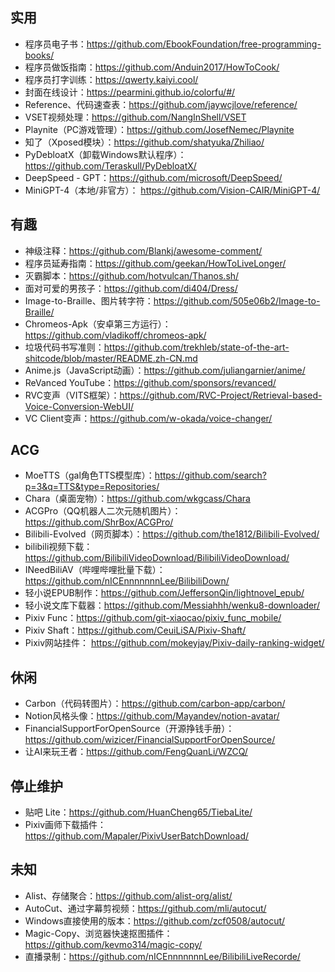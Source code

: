 ## 实用
+ 程序员电子书：https://github.com/EbookFoundation/free-programming-books/
+ 程序员做饭指南：https://github.com/Anduin2017/HowToCook/
+ 程序员打字训练：https://qwerty.kaiyi.cool/
+ 封面在线设计：https://pearmini.github.io/colorfu/#/
+ Reference、代码速查表：https://github.com/jaywcjlove/reference/
+ VSET视频处理：https://github.com/NangInShell/VSET
+ Playnite（PC游戏管理）：https://github.com/JosefNemec/Playnite
+ 知了（Xposed模块）：https://github.com/shatyuka/Zhiliao/
+ PyDebloatX（卸载Windows默认程序）：https://github.com/Teraskull/PyDebloatX/
+ DeepSpeed - GPT：https://github.com/microsoft/DeepSpeed/
+ MiniGPT-4（本地/非官方）： https://github.com/Vision-CAIR/MiniGPT-4/
## 有趣
+ 神级注释：https://github.com/Blankj/awesome-comment/
+ 程序员延寿指南：https://github.com/geekan/HowToLiveLonger/
+ 灭霸脚本：https://github.com/hotvulcan/Thanos.sh/
+ 面对可爱的男孩子：https://github.com/di404/Dress/
+ Image-to-Braille、图片转字符：https://github.com/505e06b2/Image-to-Braille/
+ Chromeos-Apk（安卓第三方运行）：https://github.com/vladikoff/chromeos-apk/
+ 垃圾代码书写准则：https://github.com/trekhleb/state-of-the-art-shitcode/blob/master/README.zh-CN.md
+ Anime.js（JavaScript动画）：https://github.com/juliangarnier/anime/
+ ReVanced YouTube：https://github.com/sponsors/revanced/
+ RVC变声（VITS框架）：https://github.com/RVC-Project/Retrieval-based-Voice-Conversion-WebUI/
+ VC Client变声：https://github.com/w-okada/voice-changer/
## ACG
+ MoeTTS（gal角色TTS模型库）：https://github.com/search?p=3&q=TTS&type=Repositories/
+ Chara（桌面宠物）：https://github.com/wkgcass/Chara
+ ACGPro（QQ机器人二次元随机图片）：https://github.com/ShrBox/ACGPro/
+ Bilibili-Evolved（网页脚本）：https://github.com/the1812/Bilibili-Evolved/
+ bilibili视频下载：https://github.com/BilibiliVideoDownload/BilibiliVideoDownload/
+ INeedBiliAV（哔哩哔哩批量下载）：https://github.com/nICEnnnnnnnLee/BilibiliDown/
+ 轻小说EPUB制作：https://github.com/JeffersonQin/lightnovel_epub/
+ 轻小说文库下载器：https://github.com/Messiahhh/wenku8-downloader/
+ Pixiv Func：https://github.com/git-xiaocao/pixiv_func_mobile/
+ Pixiv Shaft：https://github.com/CeuiLiSA/Pixiv-Shaft/
+ Pixiv网站挂件： https://github.com/mokeyjay/Pixiv-daily-ranking-widget/
## 休闲
+ Carbon（代码转图片）：https://github.com/carbon-app/carbon/
+ Notion风格头像：https://github.com/Mayandev/notion-avatar/
+ FinancialSupportForOpenSource（开源挣钱手册）：https://github.com/wizicer/FinancialSupportForOpenSource/
+ 让AI来玩王者：https://github.com/FengQuanLi/WZCQ/
## 停止维护
+ 贴吧 Lite：https://github.com/HuanCheng65/TiebaLite/
+ Pixiv画师下载插件：https://github.com/Mapaler/PixivUserBatchDownload/
## 未知
+ Alist、存储聚合：https://github.com/alist-org/alist/
+ AutoCut、通过字幕剪视频：https://github.com/mli/autocut/
+ Windows直接使用的版本：https://github.com/zcf0508/autocut/
+ Magic-Copy、浏览器快速抠图插件：https://github.com/kevmo314/magic-copy/
+ 直播录制：https://github.com/nICEnnnnnnnLee/BilibiliLiveRecorde/
